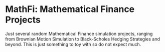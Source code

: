 # MathFi: Mathematical Finance Projects

Just several random Mathematical Finance simulation projects, ranging from Brownian Motion Simulation to Black-Scholes Hedging Strategies and beyond. This is just something to toy with so do not expect much.
